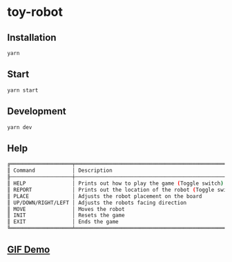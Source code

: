 # toy-robot

## Installation

```
yarn
```

## Start

```
yarn start
```

## Development

```
yarn dev
```

## Help

```bash
╔════════════════════╤══════════════════════════════════════════════════════╗
║ Command            │ Description                                          ║
╟────────────────────┼──────────────────────────────────────────────────────╢
║ HELP               │ Prints out how to play the game (Toggle switch)      ║
║ REPORT             │ Prints out the location of the robot (Toggle switch) ║
║ PLACE              │ Adjusts the robot placement on the board             ║
║ UP/DOWN/RIGHT/LEFT │ Adjusts the robots facing direction                  ║
║ MOVE               │ Moves the robot                                      ║
║ INIT               │ Resets the game                                      ║
║ EXIT               │ Ends the game                                        ║
╚════════════════════╧══════════════════════════════════════════════════════╝
```

## [GIF Demo](https://i.ibb.co/kGVdMYh/Screen-Recording-2021-04-11-at-2-44-15-pm.gif)